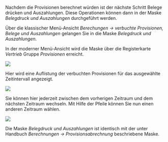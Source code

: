 Nachdem die Provisionen berechnet würden ist der nächste Schritt Belege drücken und Auszahlungen. 
Diese Operationen können dann in der Maske *Belegdruck und Auszahlungen* durchgeführt werden.

Über die klassischer Menü-Ansicht *Berechungen → verbuchte Provisionen, Belege und Auszahlungen* gelangen Sie in die Maske *Belegdruck und Auszahlungen*. 

In der moderner Menü-Ansicht wird die Maske über die Registerkarte *Vertrieb* Gruppe *Provisionen* erreicht.

![](http://xpecto.github.io/docs/img/img_1461757274487.png)

Hier wird eine Auflistung der verbuchten Provisionen für das ausgewählte Zeitintervall angezeigt.

![](http://xpecto.github.io/docs/img/img_1461757201408.png)

 Sie können hier jederzeit zwischen dem vorherigen Zeitraum und dem nächsten Zeitraum wechseln. Mit Hilfe der Pfeile können Sie nun einen anderen Zeitraum wählen.

![](http://xpecto.github.io/docs/img/img_1461757224272.png)

Die Maske *Belegdruck und Auszahlungen* ist identisch mit der unter Handbuch *Berechnungen → Provisionsabrechnung* beschriebene Maske.

